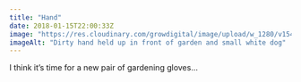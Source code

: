 ```yaml
---
title: "Hand"
date: 2018-01-15T22:00:33Z
image: "https://res.cloudinary.com/growdigital/image/upload/w_1280/v1544048407/hand-38754591465.jpg"
imageAlt: "Dirty hand held up in front of garden and small white dog"
---
```


I think it’s time for a new pair of gardening gloves…
